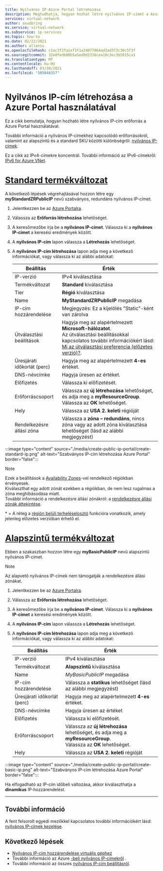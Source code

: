 ```yaml
---
title: Nyilvános IP-Azure Portal létrehozása
description: Megtudhatja, hogyan hozhat létre nyilvános IP-címet a Azure Portalban
services: virtual-network
author: asudbring
ms.service: virtual-network
ms.subservice: ip-services
ms.topic: how-to
ms.date: 02/22/2021
ms.author: allensu
ms.openlocfilehash: c1ac3f2fa1ef3f1a24077064ad3ad3f3c30c5f3f
ms.sourcegitcommit: 32e0fedb80b5a5ed0d2336cea18c3ec3b5015ca1
ms.translationtype: MT
ms.contentlocale: hu-HU
ms.lasthandoff: 03/30/2021
ms.locfileid: "105048357"
---
```

# <a name="create-a-public-ip-address-using-the-azure-portal"></a>Nyilvános IP-cím létrehozása a Azure Portal használatával

Ez a cikk bemutatja, hogyan hozható létre nyilvános IP-cím erőforrás a Azure Portal használatával. 

További információ a nyilvános IP-címekhez kapcsolódó erőforrásokról, valamint az alapszintű és a standard SKU közötti különbségről: [nyilvános IP-címek](./public-ip-addresses.md). 

Ez a cikk az IPv4-címekre koncentrál. További információ az IPv6-címekről: [IPv6 for Azure VNet](./ipv6-overview.md).

# <a name="standard-sku"></a>[**Standard termékváltozat**](#tab/option-create-public-ip-standard-zones)

A következő lépések végrehajtásával hozzon létre egy **myStandardZRPublicIP** nevű szabványos, redundáns nyilvános IP-címet.

1. Jelentkezzen be az [Azure Portalra](https://portal.azure.com/).
2. Válassza az **Erőforrás létrehozása** lehetőséget. 
3. A keresőmezőbe írja be a **nyilvános IP-címet**. Válassza ki a **nyilvános IP-címet** a keresési eredmények között.
4. A **nyilvános IP-cím** lapon válassza a **Létrehozás** lehetőséget.
5. A **nyilvános IP-cím létrehozása** lapon adja meg a következő információkat, vagy válassza ki az alábbi adatokat: 

    | Beállítás                 | Érték                       |
    | ---                     | ---                         |
    | IP-verzió              | IPv4 kiválasztása                 |    
    | Termékváltozat                     | **Standard** kiválasztása         |
    | Tier                   | **Régió** kiválasztása         |
    | Name                    | **MyStandardZRPublicIP** megadása          |
    | IP-cím hozzárendelése   | Megjegyzés: Ez a kijelölés "Static"-ként van zárolva                                        |
    | Útválasztási beállítások      | Hagyja meg az alapértelmezett **Microsoft-hálózatot**. </br> Az útválasztási beállításokkal kapcsolatos további információkért lásd: [Mi az útválasztási preferencia (előzetes verzió)?](./routing-preference-overview.md). |
    | Üresjárati időkorlát (perc)  | Hagyja meg az alapértelmezett **4-es** értéket.        |
    | DNS-névcímke          | Hagyja üresen az értéket.    |
    | Előfizetés            | Válassza ki előfizetését.   |
    | Erőforráscsoport          | Válassza az **új létrehozása** lehetőséget, és adja meg a **myResourceGroup**. </br> Válassza az **OK** lehetőséget. |
    | Hely                | Válassza az **USA 2. keleti** régióját      |
    | Rendelkezésre állási zóna       | Válassza a **zóna – redundáns**, nincs zóna vagy az adott zóna kiválasztása lehetőséget (lásd az alábbi megjegyzést) |

:::image type="content" source="./media/create-public-ip-portal/create-standard-ip.png" alt-text="Szabványos IP-cím létrehozása Azure Portal" border="false":::

> [!NOTE]
> Ezek a beállítások a [Availability Zones](../availability-zones/az-overview.md?toc=%2fazure%2fvirtual-network%2ftoc.json#availability-zones)-vel rendelkező régiókban érvényesek. </br>
Kiválaszthat egy adott zónát ezekben a régiókban, de nem lesz rugalmas a zóna meghibásodása miatt. </br> További információ a rendelkezésre állási zónákról: a [rendelkezésre állási zónák áttekintése](../availability-zones/az-overview.md).

\* = A réteg a [régión belüli terheléselosztó](../load-balancer/cross-region-overview.md) funkcióra vonatkozik, amely jelenleg előzetes verzióban érhető el.

# <a name="basic-sku"></a>[**Alapszintű termékváltozat**](#tab/option-create-public-ip-basic)

Ebben a szakaszban hozzon létre egy **myBasicPublicIP** nevű alapszintű nyilvános IP-címet. 

> [!NOTE]
> Az alapvető nyilvános IP-címek nem támogatják a rendelkezésre állási zónákat.

1. Jelentkezzen be az [Azure Portalra](https://portal.azure.com/).
2. Válassza az **Erőforrás létrehozása** lehetőséget. 
3. A keresőmezőbe írja be a **nyilvános IP-címet**. Válassza ki a **nyilvános IP-címet** a keresési eredmények között.
4. A **nyilvános IP-cím** lapon válassza a **Létrehozás** lehetőséget.
5. A **nyilvános IP-cím létrehozása** lapon adja meg a következő információkat, vagy válassza ki az alábbi adatokat: 

    | Beállítás                 | Érték                       |
    | ---                     | ---                         |
    | IP-verzió              | IPv4 kiválasztása                 |    
    | Termékváltozat                     | **Alapszintű** kiválasztása         |
    | Name                    | *MyBasicPublicIP* megadása          |
    | IP-cím hozzárendelése   | Válassza a **statikus** lehetőséget (lásd az alábbi megjegyzést)                                     |
    | Üresjárati időkorlát (perc)  | Hagyja meg az alapértelmezett **4-es** értéket.       |
    | DNS-névcímke          | Hagyja üresen az értéket    |
    | Előfizetés            | Válassza ki előfizetését.   |
    | Erőforráscsoport          | Válassza az **új létrehozása** lehetőséget, és adja meg a **myResourceGroup**. </br> Válassza az **OK** lehetőséget. |
    | Hely                | Válassza az **USA 2. keleti** régióját      |

:::image type="content" source="./media/create-public-ip-portal/create-basic-ip.png" alt-text="Szabványos IP-cím létrehozása Azure Portal" border="false":::

Ha elfogadható az IP-cím időbeli változása, akkor kiválaszthatja a **dinamikus** IP-hozzárendelést.

---

## <a name="additional-information"></a>További információ 

A fent felsorolt egyedi mezőkkel kapcsolatos további információkért lásd: [nyilvános IP-címek kezelése](./virtual-network-public-ip-address.md#create-a-public-ip-address).

## <a name="next-steps"></a>Következő lépések
- [Nyilvános IP-cím hozzárendelése virtuális géphez](./associate-public-ip-address-vm.md#azure-portal)
- További információ az Azure [-beli nyilvános IP-címekről](./public-ip-addresses.md#public-ip-addresses) .
- További információ az összes [nyilvános IP-cím beállításról](virtual-network-public-ip-address.md#create-a-public-ip-address).